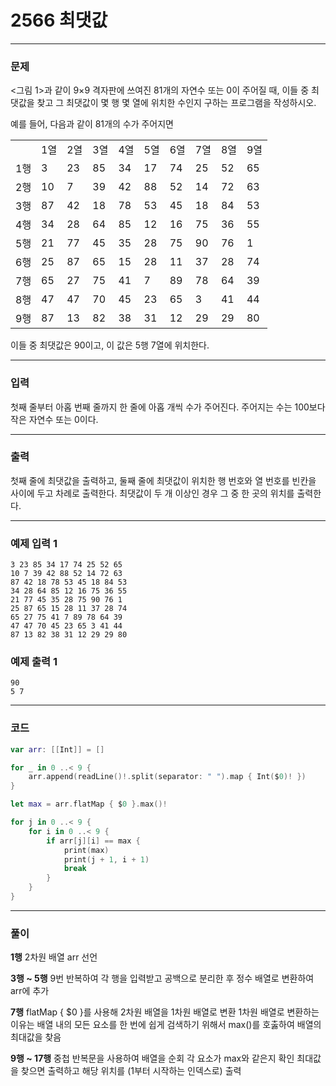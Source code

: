 # 2566 최댓값
---
### 문제
<그림 1>과 같이 9×9 격자판에 쓰여진 81개의 자연수 또는 0이 주어질 때, 이들 중 최댓값을 찾고 그 최댓값이 몇 행 몇 열에 위치한 수인지 구하는 프로그램을 작성하시오.

예를 들어, 다음과 같이 81개의 수가 주어지면

<table>
    <tr>
        <td> </td>
        <td>1열</td>
        <td>2열</td>
        <td>3열</td>
        <td>4열</td>
        <td>5열</td>
        <td>6열</td>
        <td>7열</td>
        <td>8열</td>
        <td>9열</td>
    </tr>
    <tr>
        <td>1행</td>
        <td>3</td>
        <td>23</td>
        <td>85</td>
        <td>34</td>
        <td>17</td>
        <td>74</td>
        <td>25</td>
        <td>52</td>
        <td>65</td>
    </tr>
    <tr>
        <td>2행</td>
        <td>10</td>
        <td>7</td>
        <td>39</td>
        <td>42</td>
        <td>88</td>
        <td>52</td>
        <td>14</td>
        <td>72</td>
        <td>63</td>
    </tr>
    <tr>
        <td>3행</td>
        <td>87</td>
        <td>42</td>
        <td>18</td>
        <td>78</td>
        <td>53</td>
        <td>45</td>
        <td>18</td>
        <td>84</td>
        <td>53</td>
    </tr>
    <tr>
        <td>4행</td>
        <td>34</td>
        <td>28</td>
        <td>64</td>
        <td>85</td>
        <td>12</td>
        <td>16</td>
        <td>75</td>
        <td>36</td>
        <td>55</td>
    </tr>
    <tr>
        <td>5행</td>
        <td>21</td>
        <td>77</td>
        <td>45</td>
        <td>35</td>
        <td>28</td>
        <td>75</td>
        <td>90</td>
        <td>76</td>
        <td>1</td>
    </tr>
    <tr>
        <td>6행</td>
        <td>25</td>
        <td>87</td>
        <td>65</td>
        <td>15</td>
        <td>28</td>
        <td>11</td>
        <td>37</td>
        <td>28</td>
        <td>74</td>
    </tr>
    <tr>
        <td>7행</td>
        <td>65</td>
        <td>27</td>
        <td>75</td>
        <td>41</td>
        <td>7</td>
        <td>89</td>
        <td>78</td>
        <td>64</td>
        <td>39</td>
    </tr>
    <tr>
        <td>8행</td>
        <td>47</td>
        <td>47</td>
        <td>70</td>
        <td>45</td>
        <td>23</td>
        <td>65</td>
        <td>3</td>
        <td>41</td>
        <td>44</td>
    </tr>
    <tr>
        <td>9행</td>
        <td>87</td>
        <td>13</td>
        <td>82</td>
        <td>38</td>
        <td>31</td>
        <td>12</td>
        <td>29</td>
        <td>29</td>
        <td>80</td>
    </tr>
</table>
이들 중 최댓값은 90이고, 이 값은 5행 7열에 위치한다.

---
### 입력
첫째 줄부터 아홉 번째 줄까지 한 줄에 아홉 개씩 수가 주어진다. 주어지는 수는 100보다 작은 자연수 또는 0이다.

---
### 출력
첫째 줄에 최댓값을 출력하고, 둘째 줄에 최댓값이 위치한 행 번호와 열 번호를 빈칸을 사이에 두고 차례로 출력한다. 최댓값이 두 개 이상인 경우 그 중 한 곳의 위치를 출력한다.

---
### 예제 입력 1
```
3 23 85 34 17 74 25 52 65
10 7 39 42 88 52 14 72 63
87 42 18 78 53 45 18 84 53
34 28 64 85 12 16 75 36 55
21 77 45 35 28 75 90 76 1
25 87 65 15 28 11 37 28 74
65 27 75 41 7 89 78 64 39
47 47 70 45 23 65 3 41 44
87 13 82 38 31 12 29 29 80
```
### 예제 출력 1
```
90
5 7
```
---
### 코드
```swift
var arr: [[Int]] = []

for _ in 0 ..< 9 {
    arr.append(readLine()!.split(separator: " ").map { Int($0)! })
}

let max = arr.flatMap { $0 }.max()!

for j in 0 ..< 9 {
    for i in 0 ..< 9 {
        if arr[j][i] == max {
            print(max)
            print(j + 1, i + 1)
            break
        }
    }
}
```
---
### 풀이
**1행**
2차원 배열 arr 선언

**3행 ~ 5행**
9번 반복하여 각 행을 입력받고 공백으로 분리한 후 정수 배열로 변환하여 arr에 추가

**7행**
flatMap { $0 }를 사용해 2차원 배열을 1차원 배열로 변환
1차원 배열로 변환하는 이유는 배열 내의 모든 요소를 한 번에 쉽게 검색하기 위해서
max()를 호춣하여 배열의 최대값을 찾음

**9행 ~ 17행**
중첩 반복문을 사용하여 배열을 순회
각 요소가 max와 같은지 확인
최대값을 찾으면 출력하고 해당 위치를 (1부터 시작하는 인덱스로) 출력

